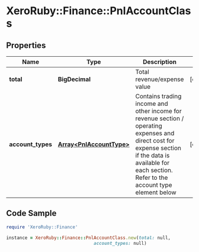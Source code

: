 # XeroRuby::Finance::PnlAccountClass

## Properties

Name | Type | Description | Notes
------------ | ------------- | ------------- | -------------
**total** | **BigDecimal** | Total revenue/expense value | [optional] 
**account_types** | [**Array&lt;PnlAccountType&gt;**](PnlAccountType.md) | Contains trading income and other income for revenue section / operating expenses and direct cost for expense section if the data is available for each section. Refer to the account type element below | [optional] 

## Code Sample

```ruby
require 'XeroRuby::Finance'

instance = XeroRuby::Finance::PnlAccountClass.new(total: null,
                                 account_types: null)
```


